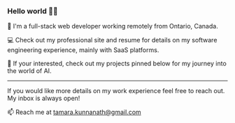 ### Hello world 👋🏻

🌱 I'm a full-stack web developer working remotely from Ontario, Canada.

💻 Check out my professional site and resume for details on my software engineering experience, mainly with SaaS platforms. 

🤖 If your interested, check out my projects pinned below for my journey into the world of AI.

---

If you would like more details on my work experience feel free to reach out. My inbox is always open!

📫 Reach me at tamara.kunnanath@gmail.com
